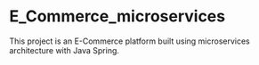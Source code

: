 # E_Commerce_microservices
This project is an E-Commerce platform built using microservices architecture with Java Spring.
